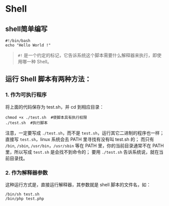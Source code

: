 # Shell
## shell简单编写
```
#!/bin/bash
echo "Hello World !"
```
> `#!` 是一个约定的标记，它告诉系统这个脚本需要什么解释器来执行，即使用哪一种 Shell。
## 运行 Shell 脚本有两种方法：
### 1. 作为可执行程序

将上面的代码保存为 test.sh，并 cd 到相应目录：
```
chmod +x ./test.sh  #使脚本具有执行权限
./test.sh  #执行脚本
```
注意，一定要写成 `./test.sh`，而不是 `test.sh`，运行其它二进制的程序也一样；
直接写 `test.sh`，linux 系统会去 PATH 里寻找有没有叫 test.sh 的；
而只有 `/bin`, `/sbin`, `/usr/bin`，`/usr/sbin` 等在 PATH 里，你的当前目录通常不在 PATH 里，所以写成 `test.sh` 是会找不到命令的；
要用 `./test.sh` 告诉系统说，就在当前目录找。

### 2. 作为解释器参数

这种运行方式是，直接运行解释器，其参数就是 shell 脚本的文件名，如：
```
/bin/sh test.sh
/bin/php test.php
```
